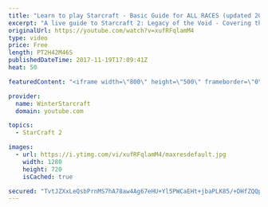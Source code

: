 ```yaml
---
title: "Learn to play Starcraft - Basic Guide for ALL RACES (updated 2017)"
excerpt: "A live guide to Starcraft 2: Legacy of the Void - Covering the basics and build orders for all of the races, and covering the important decisions to be made early in the game.  Not a step by step guide but a demonstration once you have the very basics of the units and races!"
originalUrl: https://youtube.com/watch?v=xufRFqlamM4
type: video
price: Free
length: PT2H42M46S
publishedDateTime: 2017-11-19T17:09:41Z
heat: 50

featuredContent: "<iframe width=\"800\" height=\"500\" frameborder=\"0\" src=\"https://www.youtube.com/embed/xufRFqlamM4\" allow=\"accelerometer; autoplay; encrypted-media; gyroscope; picture-in-picture\" allowfullscreen></iframe>"

provider:
  name: WinterStarcraft
  domain: youtube.com

topics:
  - StarCraft 2

images:
  - url: https://i.ytimg.com/vi/xufRFqlamM4/maxresdefault.jpg
    width: 1280
    height: 720
    isCached: true

secured: "TvtJZXxLeQsbPrnMS7hA78aw4Ag67eHU+Yl5PWCaEHt+jbaPLK85/+DHfZQQpOJHhJ0Kk81Eb78pwh7/j+RmyhgiJCh8v9Q7/cdQidqIYh+JPO1h4P8sYsIbefwGuU/HO37WFCGZh7Y9xVG2KA8HAHCjXYwHiQxFE4b5EW9K7EM8c0bNNzGgpb/ODeq5FtNYPGI0ZV6vAILO3AJoDrgZTGgT37/aAROcsQUtxlO7TsuEi44NxhD4DLG6bG+CgyC17Pa+xWCy8jREkFuf9N4I/H7y72ngcgM9OhG9YvJnNB1nQ+WgGsy45aOMqvxCz9nKPQpnepHi6Pdj9uMZ0idnihD4OAPPPvTj5OODqzk7etoXJypkiYizFGkSyfAe7byQZbUorfFbZ8mafMRABRjBCr0Z7+gFnxbCtacY1RU3peCzH62zNCv+vy6sbHAzQjhz;cbyVfs+qeobF/TudCT/QTA=="
---
```


